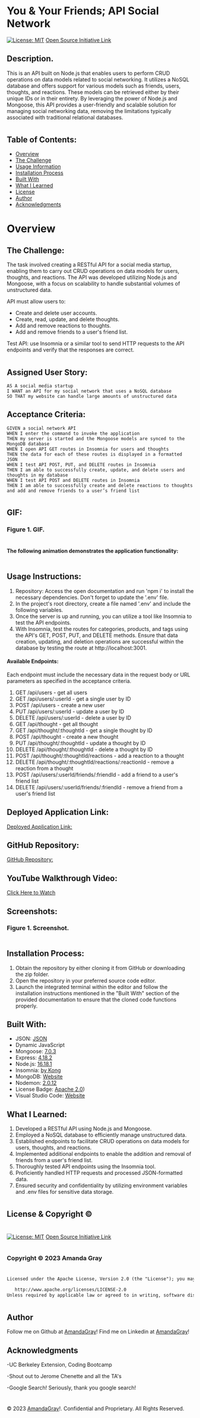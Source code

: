 # You & Your Friends; API Social Network 

[![License: MIT](https://img.shields.io/badge/License-MIT-yellow.svg)](https://opensource.org/licenses/MIT) [Open Source Initiative Link](https://opensource.org/licenses/MIT)

## Description.

This is an API built on Node.js that enables users to perform CRUD operations on data models related to social networking. It utilizes a NoSQL database and offers support for various models such as friends, users, thoughts, and reactions. These models can be retrieved either by their unique IDs or in their entirety. By leveraging the power of Node.js and Mongoose, this API provides a user-friendly and scalable solution for managing social networking data, removing the limitations typically associated with traditional relational databases.
#

## Table of Contents:
- [Overview](#Overview)
- [The Challenge](#The-Challenge)
- [Usage Information](#Usage-Information)
- [Installation Process](#Installation-Process)
- [Built With](#Built-With)
- [What I Learned](#What-I-Learned)
- [License](#License)
- [Author](#Author)
- [Acknowledgments](#Acknowledgments)
#

# Overview

## The Challenge:

The task involved creating a RESTful API for a social media startup, enabling them to carry out CRUD operations on data models for users, thoughts, and reactions. The API was developed utilizing Node.js and Mongoose, with a focus on scalability to handle substantial volumes of unstructured data.

API must allow users to:

- Create and delete user accounts.
- Create, read, update, and delete thoughts.
- Add and remove reactions to thoughts.
- Add and remove friends to a user's friend list.

Test API: use Insomnia or a similar tool to send HTTP requests to the API endpoints and verify that the responses are correct.
#
## Assigned User Story:
```
AS A social media startup
I WANT an API for my social network that uses a NoSQL database
SO THAT my website can handle large amounts of unstructured data
```

## Acceptance Criteria:
```
GIVEN a social network API
WHEN I enter the command to invoke the application
THEN my server is started and the Mongoose models are synced to the MongoDB database
WHEN I open API GET routes in Insomnia for users and thoughts
THEN the data for each of these routes is displayed in a formatted JSON
WHEN I test API POST, PUT, and DELETE routes in Insomnia
THEN I am able to successfully create, update, and delete users and thoughts in my database
WHEN I test API POST and DELETE routes in Insomnia
THEN I am able to successfully create and delete reactions to thoughts and add and remove friends to a user’s friend list
```
#
## GIF:
### Figure 1. GIF.
#
#### The following animation demonstrates the application functionality:
![]()

## Usage Instructions:

1. Repository: Access the open documentation and run 'npm i' to install the necessary dependencies. Don't forget to update the '.env' file.
2. In the project's root directory, create a file named '.env' and include the following variables.
3. Once the server is up and running, you can utilize a tool like Insomnia to test the API endpoints.
4. With Insomnia, test the routes for categories, products, and tags using the API's GET, POST, PUT, and DELETE methods. Ensure that data creation, updating, and deletion operations are successful within the database by testing the route at http://localhost:3001.

#### Available Endpoints:

Each endpoint must include the necessary data in the request body or URL parameters as specified in the acceptance criteria.

1. GET /api/users - get all users
2. GET /api/users/:userId - get a single user by ID
3. POST /api/users - create a new user
4. PUT /api/users/:userId - update a user by ID
5. DELETE /api/users/:userId - delete a user by ID
6. GET /api/thought - get all thought
7. GET /api/thought/:thoughtId - get a single thought by ID
8. POST /api/thought - create a new thought
9. PUT /api/thought/:thoughtId - update a thought by ID
10. DELETE /api/thought/:thoughtId - delete a thought by ID
11. POST /api/thought/:thoughtId/reactions - add a reaction to a thought
12. DELETE /api/thought/:thoughtId/reactions/:reactionId - remove a reaction from a thought
13. POST /api/users/:userId/friends/:friendId - add a friend to a user's friend list
14. DELETE /api/users/:userId/friends/:friendId - remove a friend from a user's friend list

## Deployed Application Link:
[Deployed Application Link:]()

## GitHub Repository:
[GitHub Repository:]()

## YouTube Walkthrough Video:
[Click Here to Watch]()

## Screenshots:
### Figure 1. Screenshot.
![]() 

## Installation Process:
1. Obtain the repository by either cloning it from GitHub or downloading the zip folder.
2. Open the repository in your preferred source code editor.
3. Launch the integrated terminal within the editor and follow the installation instructions mentioned in the "Built With" section of the provided documentation to ensure that the cloned code functions properly.

## Built With:
- JSON: [JSON](https://www.npmjs.com/package/json)
- Dynamic JavaScript
- Mongoose: [7.0.3](https://www.npmjs.com/package/mongoose)
- Express: [4.18.2](https://www.npmjs.com/package/express)
- Node.js: [16.18.1](https://nodejs.org/en/blog/release/v16.18.1/)
- Insomnia: [by Kong](https://insomnia.rest/)
- MongoDB: [Website](https://www.mongodb.com/)
- Nodemon: [2.0.12](https://www.npmjs.com/package/nodemon/v/2.0.12)
- License Badge: [Apache 2.0](http://www.apache.org/licenses/LICENSE-2.0))
- Visual Studio Code: [Website](https://code.visualstudio.com/)

## What I Learned:
1. Developed a RESTful API using Node.js and Mongoose.
2. Employed a NoSQL database to efficiently manage unstructured data.
3. Established endpoints to facilitate CRUD operations on data models for users, thoughts, and reactions.
4. Implemented additional endpoints to enable the addition and removal of friends from a user's friend list.
5. Thoroughly tested API endpoints using the Insomnia tool.
6. Proficiently handled HTTP requests and processed JSON-formatted data.
7. Ensured security and confidentiality by utilizing environment variables and .env files for sensitive data storage.
#



## License & Copyright ©
#
  
  [![License: MIT](https://img.shields.io/badge/License-MIT-yellow.svg)](https://opensource.org/licenses/MIT) [Open Source Initiative Link](https://opensource.org/licenses/MIT)

#
### Copyright © 2023 Amanda Gray
#
```md
Licensed under the Apache License, Version 2.0 (the "License"); you may not use this file except in compliance with the License. You may obtain a copy of the License at

   http://www.apache.org/licenses/LICENSE-2.0
Unless required by applicable law or agreed to in writing, software distributed under the License is distributed on an "AS IS" BASIS, WITHOUT WARRANTIES OR CONDITIONS OF ANY KIND, either express or implied. See the License for the specific language governing permissions and limitations under the License.
```
#
## Author

Follow me on Github at [AmandaGray](https://github.com/Berkeleycodingmomma)! 
Find me on Linkedin at [AmandaGray](https://www.linkedin.com/in/amanda-gray-121a6a254/)! 

## Acknowledgments

-UC Berkeley Extension, Coding Bootcamp

-Shout out to Jerome Chenette and all the TA's 

-Google Search! Seriously, thank you google search!
#
© 2023 [AmandaGray](https://github.com/Berkeleycodingmomma)!. Confidential and Proprietary. All Rights Reserved.
